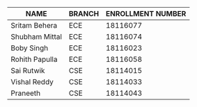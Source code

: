 |      NAME        |     BRANCH         |ENROLLMENT NUMBER|
|------------------|--------------------|-----------------|
|Sritam Behera     |       ECE          |     18116077    |
|Shubham Mittal    |       ECE          |     18116074    |
|Boby Singh        |       ECE          |     18116023    |
|Rohith Papulla    |       ECE          |     18116058    |
|Sai Rutwik        |       CSE          |     18114015    |
|Vishal Reddy      |       CSE          |     18114033    |
|Praneeth          |       CSE          |     18114043    |
